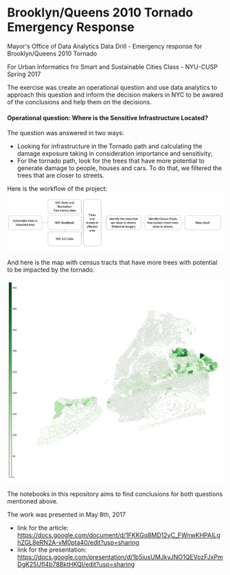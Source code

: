 # Brooklyn/Queens 2010 Tornado Emergency Response
Mayor's Office of Data Analytics Data Drill - Emergency response for Brooklyn/Queens 2010 Tornado

For Urban Informatics fro Smart and Sustainable Cities Class - NYU-CUSP Spring 2017

The exercise was create an operational question and use data analytics to approach this question and inform the decision makers in NYC to be awared of the conclusions and help them on the decisions.

#### Operational question: Where is the Sensitive Infrastructure Located? 

The question was answered in two ways:
- Looking for infrastructure in the Tornado path and calculating the damage exposure taking in consideration importance and sensitivity;
- For the tornado path, look for the trees that have more potential to generate damage to people, houses and cars. To do that, we filtered the trees that are closer to streets.

Here is the workflow of the project:
![](Workflow.png)

And here is the map with census tracts that have more trees with potential to be impacted by the tornado. 

![](Trees.png)

The notebooks in this repository aims to find conclusions for both questions mentioned above.

The work was presented in May 8th, 2017
- link for the article: https://docs.google.com/document/d/1FKKGq8MD12yC_FWnwKHPAILghZGL8eRN2A-vM0pta40/edit?usp=sharing
- link for the presentation: https://docs.google.com/presentation/d/1b5iusUMJkyJNO1QEVozFJxPmDgK25UfI4b78BktHKQI/edit?usp=sharing
